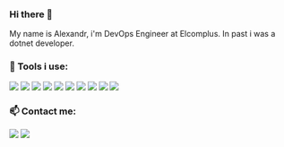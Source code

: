### Hi there 👋
My name is Alexandr, i'm DevOps Engineer at Elcomplus.
In past i was a dotnet developer.

### 🔧 Tools i use:

![](https://img.shields.io/badge/Linux-_-informational?style=flat-square&logo=linux&logoColor=white&color=5194f0&bgcolor=110d17)
![](https://img.shields.io/badge/Windows-_-informational?style=flat-square&logo=windows&logoColor=white&color=5194f0&bgcolor=110d17)
![](https://img.shields.io/badge/lang-csharp-purple?style=flat-square&bgcolor=110d17)
![](https://img.shields.io/badge/lang-python-purple?style=flat-square&bgcolor=110d17)
![](https://img.shields.io/badge/lang-javascript-purple?style=flat-square&bgcolor=110d17)
![](https://img.shields.io/badge/_-bash-yellow?style=flat-square&bgcolor=110d17)
![](https://img.shields.io/badge/_-powershell-yellow?style=flat-square&bgcolor=110d17)
![](https://img.shields.io/badge/_-docker-yellow?style=flat-square&logo=docker&logoColor=white&color=5194f0&bgcolor=110d17)
![](https://img.shields.io/badge/_-terraform-yellow?style=flat-square&logo=terraform&logoColor=white&color=5194f0&bgcolor=110d17)
![](https://img.shields.io/badge/_-kubernetes-yellow?style=flat-square&logo=kubernetes&logoColor=white&color=5194f0&bgcolor=110d17)

### 📫 Contact me:
[![](https://img.shields.io/badge/_-vk-grey?style=flat-square&logo=vk&logoColor=white)](http://vk.com/alex_kruddinger)
[![](https://img.shields.io/badge/_-telegram-grey?style=flat-square&logo=telegram&logoColor=white)](https://t.me/AwkwardHeretic)
